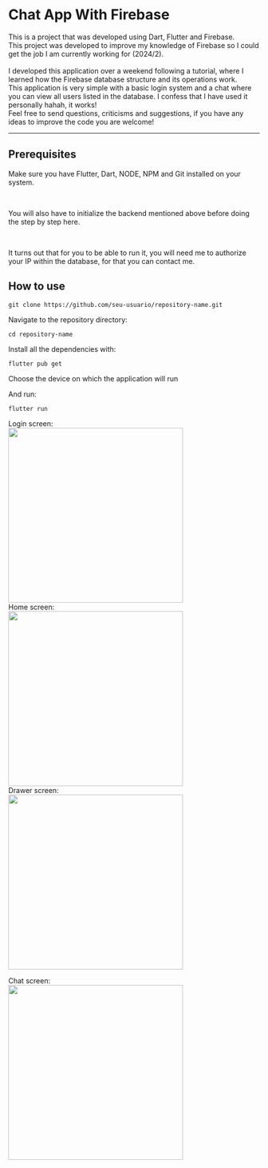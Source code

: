 # Chat App With Firebase

<p>
This is a project that was developed using Dart, Flutter and Firebase.
<br>
This project was developed to improve my knowledge of Firebase so I could get the job I am currently working for (2024/2).
<br>
<br> 
I developed this application over a weekend following a tutorial, where I learned how the Firebase database structure and its operations work.
<br> 
This application is very simple with a basic login system and a chat where you can view all users listed in the database. I confess that I have used it personally hahah, it works!  

<br>
Feel free to send questions, criticisms and suggestions, if you have any ideas to improve the code you are welcome!
</p>

---

## Prerequisites
<p>
Make sure you have Flutter, Dart, NODE, NPM and Git installed on your system.
</p>
<br>
<p>
You will also have to initialize the backend mentioned above before doing the step by step here.
</p>
<br>
<p>
It turns out that for you to be able to run it, you will need me to authorize your IP within the database, for that you can contact me.
</p>

## How to use

```
git clone https://github.com/seu-usuario/repository-name.git
```

<p>
Navigate to the repository directory:
</p>

```
cd repository-name
```

<p>
Install all the dependencies with:
</p>

```
flutter pub get
```

<p>
Choose the device on which the application will run
</p>

<p>
And run:
</p>

```
flutter run
```

Login screen:
<br>
<img src="https://github.com/user-attachments/assets/a506efae-a99c-4d25-824e-bca1c1d99ea4" width="350">
<br>
Home screen:
<br>
<img src="https://github.com/user-attachments/assets/b3303d62-b13d-4928-acb0-a4d2dc84b395" width="350">
<br>
Drawer screen:
<br>
<img src="https://github.com/user-attachments/assets/4eefa350-6903-4db1-beb5-218acb5da17f" width="350">

Chat screen:
<br>
<img src="https://github.com/user-attachments/assets/dddbea71-1495-4f69-85d2-b6d6179a67a9" width="350">


